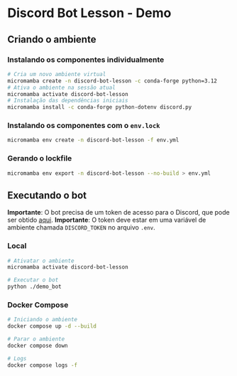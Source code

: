 # Discord Bot Lesson - Demo

## Criando o ambiente

### Instalando os componentes individualmente

```bash
# Cria um novo ambiente virtual
micromamba create -n discord-bot-lesson -c conda-forge python=3.12
# Ativa o ambiente na sessão atual
micromamba activate discord-bot-lesson
# Instalação das dependências iniciais
micromamba install -c conda-forge python-dotenv discord.py
```

### Instalando os componentes com o `env.lock`

```bash
micromamba env create -n discord-bot-lesson -f env.yml
```

### Gerando o lockfile

```bash
micromamba env export -n discord-bot-lesson --no-build > env.yml
```

## Executando o bot

**Importante**: O bot precisa de um token de acesso para o Discord, que pode ser obtido [aqui](https://discord.com/developers/applications).
**Importante**: O token deve estar em uma variável de ambiente chamada `DISCORD_TOKEN` no arquivo `.env`.

### Local

```bash
# Ativatar o ambiente
micromamba activate discord-bot-lesson

# Executar o bot
python ./demo_bot
```

### Docker Compose

```bash
# Iniciando o ambiente
docker compose up -d --build

# Parar o ambiente
docker compose down

# Logs
docker compose logs -f

